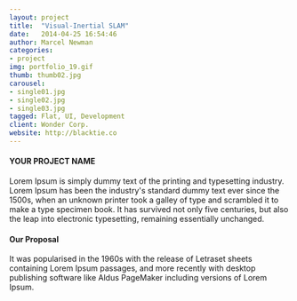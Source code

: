 ```yaml
---
layout: project
title:  "Visual-Inertial SLAM"
date:   2014-04-25 16:54:46
author: Marcel Newman
categories:
- project
img: portfolio_19.gif
thumb: thumb02.jpg
carousel:
- single01.jpg
- single02.jpg
- single03.jpg
tagged: Flat, UI, Development
client: Wonder Corp.
website: http://blacktie.co
---
```

#### YOUR PROJECT NAME
Lorem Ipsum is simply dummy text of the printing and typesetting industry. Lorem Ipsum has been the industry's standard dummy text ever since the 1500s, when an unknown printer took a galley of type and scrambled it to make a type specimen book. It has survived not only five centuries, but also the leap into electronic typesetting, remaining essentially unchanged.

#### Our Proposal
It was popularised in the 1960s with the release of Letraset sheets containing Lorem Ipsum passages, and more recently with desktop publishing software like Aldus PageMaker including versions of Lorem Ipsum.


